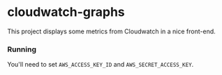 # cloudwatch-graphs

This project displays some metrics from Cloudwatch in a nice front-end.

### Running

You'll need to set `AWS_ACCESS_KEY_ID` and `AWS_SECRET_ACCESS_KEY`.
